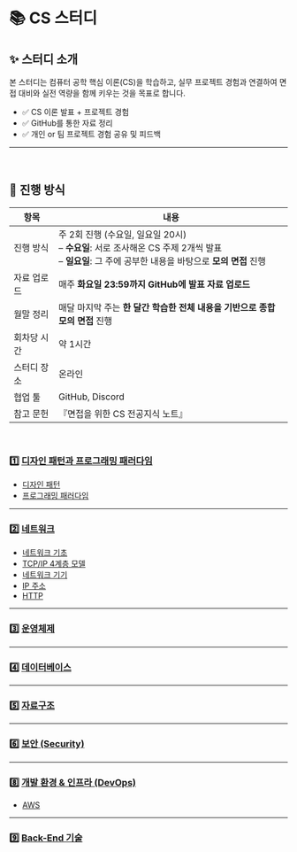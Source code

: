 # 📚 CS 스터디 

## ✨ 스터디 소개
본 스터디는 컴퓨터 공학 핵심 이론(CS)을 학습하고, 실무 프로젝트 경험과 연결하여 면접 대비와 실전 역량을 함께 키우는 것을 목표로 합니다.

- ✅ CS 이론 발표 + 프로젝트 경험
- ✅ GitHub를 통한 자료 정리
- ✅ 개인 or 팀 프로젝트 경험 공유 및 피드백
---
</br>

## 📆 진행 방식

| 항목 | 내용 |
|------|------|
| 진행 방식 | 주 2회 진행 (수요일, 일요일 20시) <br>– **수요일**: 서로 조사해온 CS 주제 2개씩 발표 <br>– **일요일**: 그 주에 공부한 내용을 바탕으로 **모의 면접** 진행 |
| 자료 업로드 | 매주 **화요일 23:59까지 GitHub에 발표 자료 업로드** |
| 월말 정리 | 매달 마지막 주는 **한 달간 학습한 전체 내용을 기반으로 종합 모의 면접** 진행 |
| 회차당 시간 | 약 1시간 |
| 스터디 장소 | 온라인 |
| 협업 툴 | GitHub, Discord |
| 참고 문헌 | 『면접을 위한 CS 전공지식 노트』 |

</br>

### 1️⃣ [디자인 패턴과 프로그래밍 패러다임](./디자인%20패턴과%20프로그래밍%20패러다임)
- [디자인 패턴](디자인%20패턴과%20프로그래밍%20패러다임/디자인%20패턴)
- [프로그래밍 패러다임](./디자인%20패턴과%20프로그래밍%20패러다임/프로그래밍%20패러다임)

---

### 2️⃣ [네트워크](./네트워크)
- [네트워크 기초](./네트워크/네트워크%20기초/)
- [TCP/IP 4계층 모델](./네트워크/TCP,IP/)
- [네트워크 기기](./네트워크)
- [IP 주소](./네트워크)
- [HTTP](./네트워크)

---

### 3️⃣ [운영체제](./Network/README.md)

---

### 4️⃣ [데이터베이스](./Database/README.md)

---

### 5️⃣ [자료구조](./DataStructures/README.md)

---

### 6️⃣ [보안 (Security)](./Security/README.md)

---

### 8️⃣ [개발 환경 & 인프라 (DevOps)](./개발%20환경%20&%20인프라/)
- [AWS](./개발%20환경%20&%20인프라/AWS/)


---

### 9️⃣ [Back-End 기술](./Backend/README.md)

